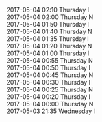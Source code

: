 2017-05-04 02:10 Thursday  I  
2017-05-04 02:00 Thursday  N  
2017-05-04 01:50 Thursday  I  
2017-05-04 01:40 Thursday  N  
2017-05-04 01:35 Thursday  I  
2017-05-04 01:20 Thursday  N  
2017-05-04 01:00 Thursday  I  
2017-05-04 00:55 Thursday  N  
2017-05-04 00:50 Thursday  I  
2017-05-04 00:45 Thursday  N  
2017-05-04 00:30 Thursday  I  
2017-05-04 00:25 Thursday  N  
2017-05-04 00:20 Thursday  I  
2017-05-04 00:00 Thursday  N  
2017-05-03 21:35 Wednesday  I  
